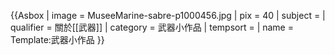 {{Asbox
| image     = MuseeMarine-sabre-p1000456.jpg
| pix       = 40
| subject   = 
| qualifier = 關於[[武器]]
| category  = 武器小作品
| tempsort  = 
| name      = Template:武器小作品
}}<noinclude>
</noinclude>